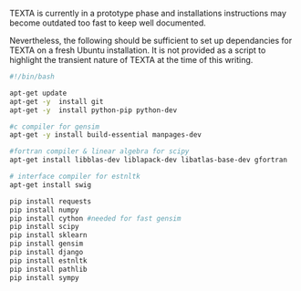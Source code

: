 
TEXTA is currently in a prototype phase and installations instructions may become outdated too fast to keep well documented. 

Nevertheless, the following should be sufficient to set up dependancies for TEXTA on a fresh Ubuntu installation.
It is not provided as a script to highlight the transient nature of TEXTA at the time of this writing.

```bash
#!/bin/bash

apt-get update
apt-get -y  install git
apt-get -y  install python-pip python-dev

#c compiler for gensim
apt-get -y install build-essential manpages-dev

#fortran compiler & linear algebra for scipy
apt-get install libblas-dev liblapack-dev libatlas-base-dev gfortran

# interface compiler for estnltk
apt-get install swig

pip install requests
pip install numpy
pip install cython #needed for fast gensim
pip install scipy
pip install sklearn
pip install gensim
pip install django
pip install estnltk
pip install pathlib
pip install sympy
```


